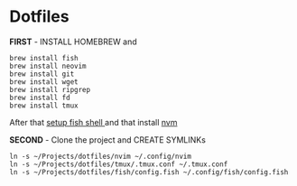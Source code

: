 # Dotfiles

**FIRST** - INSTALL HOMEBREW and
```
brew install fish
brew install neovim
brew install git
brew install wget
brew install ripgrep
brew install fd
brew install tmux
```

After that [setup fish shell ](https://gist.github.com/gagarine/cf3f65f9be6aa0e105b184376f765262) and that install [nvm](https://riptutorial.com/node-js/example/17273/installing-with-node-version-manager-under-fish-shell-with-oh-my-fish-)

**SECOND** - Clone the project and CREATE SYMLINKs

```
ln -s ~/Projects/dotfiles/nvim ~/.config/nvim
ln -s ~/Projects/dotfiles/tmux/.tmux.conf ~/.tmux.conf
ln -s ~/Projects/dotfiles/fish/config.fish ~/.config/fish/config.fish
```
